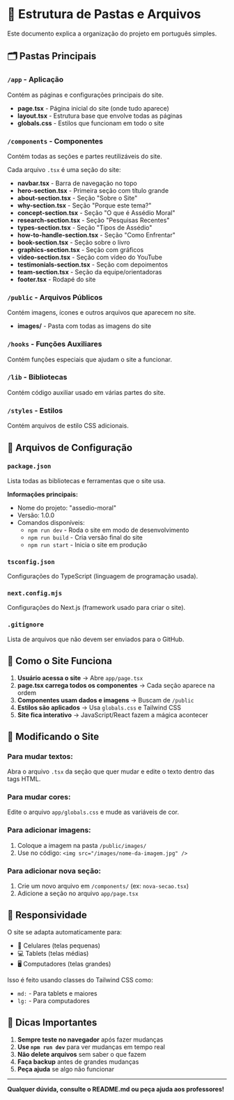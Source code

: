# 📂 Estrutura de Pastas e Arquivos

Este documento explica a organização do projeto em português simples.

## 🗂️ Pastas Principais

### `/app` - Aplicação
Contém as páginas e configurações principais do site.

- **page.tsx** - Página inicial do site (onde tudo aparece)
- **layout.tsx** - Estrutura base que envolve todas as páginas
- **globals.css** - Estilos que funcionam em todo o site

### `/components` - Componentes
Contém todas as seções e partes reutilizáveis do site.

Cada arquivo `.tsx` é uma seção do site:

- **navbar.tsx** - Barra de navegação no topo
- **hero-section.tsx** - Primeira seção com título grande
- **about-section.tsx** - Seção "Sobre o Site"
- **why-section.tsx** - Seção "Porque este tema?"
- **concept-section.tsx** - Seção "O que é Assédio Moral"
- **research-section.tsx** - Seção "Pesquisas Recentes"
- **types-section.tsx** - Seção "Tipos de Assédio"
- **how-to-handle-section.tsx** - Seção "Como Enfrentar"
- **book-section.tsx** - Seção sobre o livro
- **graphics-section.tsx** - Seção com gráficos
- **video-section.tsx** - Seção com vídeo do YouTube
- **testimonials-section.tsx** - Seção com depoimentos
- **team-section.tsx** - Seção da equipe/orientadoras
- **footer.tsx** - Rodapé do site

### `/public` - Arquivos Públicos
Contém imagens, ícones e outros arquivos que aparecem no site.

- **images/** - Pasta com todas as imagens do site

### `/hooks` - Funções Auxiliares
Contém funções especiais que ajudam o site a funcionar.

### `/lib` - Bibliotecas
Contém código auxiliar usado em várias partes do site.

### `/styles` - Estilos
Contém arquivos de estilo CSS adicionais.

## 📄 Arquivos de Configuração

### `package.json`
Lista todas as bibliotecas e ferramentas que o site usa.

**Informações principais:**
- Nome do projeto: "assedio-moral"
- Versão: 1.0.0
- Comandos disponíveis:
  - `npm run dev` - Roda o site em modo de desenvolvimento
  - `npm run build` - Cria versão final do site
  - `npm run start` - Inicia o site em produção

### `tsconfig.json`
Configurações do TypeScript (linguagem de programação usada).

### `next.config.mjs`
Configurações do Next.js (framework usado para criar o site).

### `.gitignore`
Lista de arquivos que não devem ser enviados para o GitHub.

## 🎨 Como o Site Funciona

1. **Usuário acessa o site** → Abre `app/page.tsx`
2. **page.tsx carrega todos os componentes** → Cada seção aparece na ordem
3. **Componentes usam dados e imagens** → Buscam de `/public`
4. **Estilos são aplicados** → Usa `globals.css` e Tailwind CSS
5. **Site fica interativo** → JavaScript/React fazem a mágica acontecer

## 🔧 Modificando o Site

### Para mudar textos:
Abra o arquivo `.tsx` da seção que quer mudar e edite o texto dentro das tags HTML.

### Para mudar cores:
Edite o arquivo `app/globals.css` e mude as variáveis de cor.

### Para adicionar imagens:
1. Coloque a imagem na pasta `/public/images/`
2. Use no código: `<img src="/images/nome-da-imagem.jpg" />`

### Para adicionar nova seção:
1. Crie um novo arquivo em `/components/` (ex: `nova-secao.tsx`)
2. Adicione a seção no arquivo `app/page.tsx`

## 📱 Responsividade

O site se adapta automaticamente para:
- 📱 Celulares (telas pequenas)
- 💻 Tablets (telas médias)
- 🖥️ Computadores (telas grandes)

Isso é feito usando classes do Tailwind CSS como:
- `md:` - Para tablets e maiores
- `lg:` - Para computadores

## 🎯 Dicas Importantes

1. **Sempre teste no navegador** após fazer mudanças
2. **Use `npm run dev`** para ver mudanças em tempo real
3. **Não delete arquivos** sem saber o que fazem
4. **Faça backup** antes de grandes mudanças
5. **Peça ajuda** se algo não funcionar

---

**Qualquer dúvida, consulte o README.md ou peça ajuda aos professores!**
